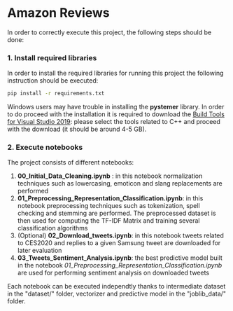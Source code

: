 # Amazon Reviews

In order to correctly execute this project, the following steps should be done:


### 1. Install required libraries

In order to install the required libraries for running this project the following instruction should be executed:

```bash
pip install -r requirements.txt
```

Windows users may have trouble in installing the **pystemer** library. In order to do proceed with the installation it is required to download the [Build Tools for Visual Studio 2019](https://visualstudio.microsoft.com/downloads/#build-tools-for-visual-studio-2017): please select the tools related to C++ and proceed with the download (it should be around 4-5 GB).

### 2. Execute notebooks
The project consists of different notebooks:
1. **00_Initial_Data_Cleaning.ipynb** : in this notebook normalization techniques such as lowercasing, emoticon and slang replacements are performed
2. **01_Preprocessing_Representation_Classification.ipynb**: in this notebook preprocessing techniques such as tokenization, spell checking and stemming are performed. The preprocessed dataset is then used for computing the TF-IDF Matrix and training several classification algorithms
3. (Optional) **02_Download_tweets.ipynb**: in this notebook tweets related to CES2020 and replies to a given Samsung tweet are downloaded for later evaluation
4. **03_Tweets_Sentiment_Analysis.ipynb**: the best predictive model built in the notebook *01_Preprocessing_Representation_Classification.ipynb* are used for performing sentiment analysis on downloaded tweets

Each notebook can be executed independtly thanks to intermediate dataset in the "dataset/" folder, vectorizer and predictive model in the "joblib_data/" folder.
